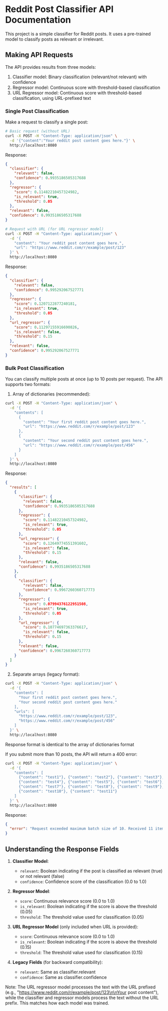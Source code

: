 # Reddit Post Classifier API Documentation

This project is a simple classifier for Reddit posts. It uses a pre-trained model to classify posts as relevant or irrelevant.

## Making API Requests

The API provides results from three models:

1. Classifier model: Binary classification (relevant/not relevant) with confidence
2. Regressor model: Continuous score with threshold-based classification
3. URL Regressor model: Continuous score with threshold-based classification, using URL-prefixed text

### Single Post Classification

Make a request to classify a single post:

```bash
# Basic request (without URL)
curl -X POST -H "Content-Type: application/json" \
  -d '{"content":"Your reddit post content goes here."}' \
  http://localhost:8080
```

Response:

```json
{
  "classifier": {
    "relevant": false,
    "confidence": 0.9935186505317688
  },
  "regressor": {
    "score": 0.11482210457324982,
    "is_relevant": true,
    "threshold": 0.05
  },
  "relevant": false,
  "confidence": 0.9935186505317688
}
```

```bash
# Request with URL (for URL regressor model)
curl -X POST -H "Content-Type: application/json" \
  -d '{
    "content": "Your reddit post content goes here.",
    "url": "https://www.reddit.com/r/example/post/123"
  }' \
  http://localhost:8080
```

Response:

```json
{
  "classifier": {
    "relevant": false,
    "confidence": 0.995292067527771
  },
  "regressor": {
    "score": 0.1207122877240181,
    "is_relevant": true,
    "threshold": 0.05
  },
  "url_regressor": {
    "score": 0.11297155916690826,
    "is_relevant": false,
    "threshold": 0.15
  },
  "relevant": false,
  "confidence": 0.995292067527771
}
```

### Bulk Post Classification

You can classify multiple posts at once (up to 10 posts per request). The API supports two formats:

1. Array of dictionaries (recommended):

```bash
curl -X POST -H "Content-Type: application/json" \
  -d '{
    "contents": [
      {
        "content": "Your first reddit post content goes here.",
        "url": "https://www.reddit.com/r/example/post/123"
      },
      {
        "content": "Your second reddit post content goes here.",
        "url": "https://www.reddit.com/r/example/post/456"
      }
    ]
  }' \
  http://localhost:8080
```

Response:

```json
{
  "results": [
    {
      "classifier": {
        "relevant": false,
        "confidence": 0.9935186505317688
      },
      "regressor": {
        "score": 0.11482210457324982,
        "is_relevant": true,
        "threshold": 0.05
      },
      "url_regressor": {
        "score": 0.12649774551391602,
        "is_relevant": false,
        "threshold": 0.15
      },
      "relevant": false,
      "confidence": 0.9935186505317688
    },
    {
      "classifier": {
        "relevant": false,
        "confidence": 0.9967260360717773
      },
      "regressor": {
        "score": 0.07994376122951508,
        "is_relevant": true,
        "threshold": 0.05
      },
      "url_regressor": {
        "score": 0.10774697363376617,
        "is_relevant": false,
        "threshold": 0.15
      },
      "relevant": false,
      "confidence": 0.9967260360717773
    }
  ]
}
```

2. Separate arrays (legacy format):

```bash
curl -X POST -H "Content-Type: application/json" \
  -d '{
    "contents": [
      "Your first reddit post content goes here.",
      "Your second reddit post content goes here."
    ],
    "urls": [
      "https://www.reddit.com/r/example/post/123",
      "https://www.reddit.com/r/example/post/456"
    ]
  }' \
  http://localhost:8080
```

Response format is identical to the array of dictionaries format

If you submit more than 10 posts, the API will return a 400 error:

```bash
curl -X POST -H "Content-Type: application/json" \
  -d '{
    "contents": [
      {"content": "test1"}, {"content": "test2"}, {"content": "test3"},
      {"content": "test4"}, {"content": "test5"}, {"content": "test6"},
      {"content": "test7"}, {"content": "test8"}, {"content": "test9"},
      {"content": "test10"}, {"content": "test11"}
    ]
  }' \
  http://localhost:8080
```

Response:

```json
{
  "error": "Request exceeded maximum batch size of 10. Received 11 items."
}
```

## Understanding the Response Fields

1. **Classifier Model**:

   - `relevant`: Boolean indicating if the post is classified as relevant (true) or not relevant (false)
   - `confidence`: Confidence score of the classification (0.0 to 1.0)

2. **Regressor Model**:

   - `score`: Continuous relevance score (0.0 to 1.0)
   - `is_relevant`: Boolean indicating if the score is above the threshold (0.05)
   - `threshold`: The threshold value used for classification (0.05)

3. **URL Regressor Model** (only included when URL is provided):

   - `score`: Continuous relevance score (0.0 to 1.0)
   - `is_relevant`: Boolean indicating if the score is above the threshold (0.15)
   - `threshold`: The threshold value used for classification (0.15)

4. **Legacy Fields** (for backward compatibility):
   - `relevant`: Same as classifier.relevant
   - `confidence`: Same as classifier.confidence

Note: The URL regressor model processes the text with the URL prefixed (e.g., "https://www.reddit.com/r/example/post/123\n\nYour post content"), while the classifier and regressor models process the text without the URL prefix. This matches how each model was trained.
